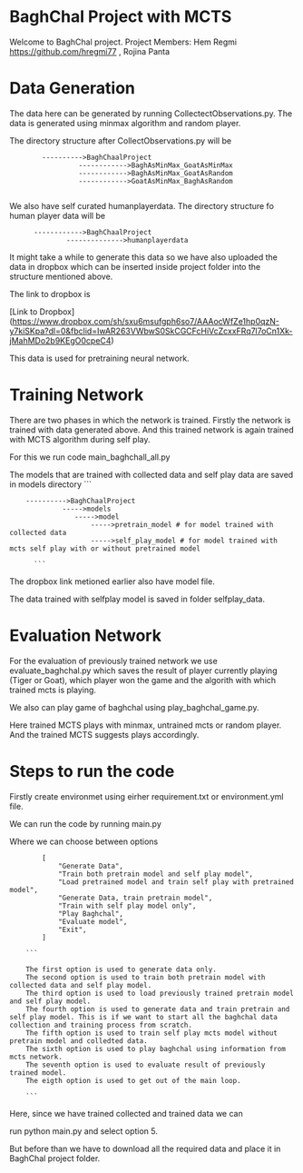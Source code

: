 # BaghChal Project with MCTS

Welcome to BaghChal project. Project Members: Hem Regmi https://github.com/hregmi77 , Rojina Panta

# Data Generation

The data here can be generated by running CollectectObservations.py.
The data is generated using minmax algorithm and random player.

The directory structure after CollectObservations.py will be

```
        ---------->BaghChaalProject
                 ------------>BaghAsMinMax_GoatAsMinMax
                 ------------>BaghAsMinMax_GoatAsRandom
                 ------------>GoatAsMinMax_BaghAsRandom
 
 ```

We also have self curated humanplayerdata. The directory structure fo human player data will be 
  ```      
        ------------>BaghChaalProject
                -------------->humanplayerdata
   ```
   
It might take a while to generate this data so we have also uploaded the data in dropbox which can be inserted inside project folder into the structure mentioned above.

The link to dropbox is 

[Link to Dropbox] (https://www.dropbox.com/sh/sxu6msufgph6so7/AAAocWfZe1hp0qzN-y7kiSKpa?dl=0&fbclid=IwAR263VWbwS0SkCGCFcHiVcZcxxFRq7l7oCn1Xk-jMahMDo2b9KEgO0cpeC4)

This data is used for pretraining neural network.

# Training Network

There are two phases in which the network is trained.
Firstly the network is trained with data generated above.
And this trained network is again trained with MCTS algorithm during self play.

For this we run code main_baghchall_all.py

The models that are trained with collected data and self play data are saved in models directory
        ```
        
        
        ---------->BaghChaalProject
                 ----->models
                    ----->model
                        ----->pretrain_model # for model trained with collected data
                        ----->self_play_model # for model trained with mcts self play with or without pretrained model
                        
          ```
                        
The dropbox link metioned earlier also have model file.

The data trained with selfplay model is saved in folder selfplay_data.


# Evaluation Network

For the evaluation of previously trained network we use evaluate_baghchal.py which saves the result of player currently playing (Tiger or Goat), which player won the game and the algorith with which trained mcts is playing. 

We also can play game of baghchal using play_baghchal_game.py.

Here trained MCTS plays with minmax, untrained mcts or random player. And the trained MCTS suggests plays accordingly.

                      
# Steps to run the code

Firstly create environmet using eirher requirement.txt or environment.yml file.

We can run the code by running main.py

Where we can choose between options

```
        [
            "Generate Data",
            "Train both pretrain model and self play model",
            "Load pretrained model and train self play with pretrained model",
            "Generate Data, train pretrain model",
            "Train with self play model only",
            "Play Baghchal",
            "Evaluate model",
            "Exit",
        ]
```
        
        ```
        
        The first option is used to generate data only.
        The second option is used to train both pretrain model with collected data and self play model.
        The third option is used to load previously trained pretrain model and self play model.
        The fourth option is used to generate data and train pretrain and self play model. This is if we want to start all the baghchal data collection and training process from scratch.
        The fifth option is used to train self play mcts model without pretrain model and colledted data.
        The sixth option is used to play baghchal using information from mcts network.
        The seventh option is used to evaluate result of previously trained model.
        The eigth option is used to get out of the main loop.
        
        ```

Here, since we have trained collected and trained data we can

run python main.py and select option 5.

But before than we have to download all the required data and place it in BaghChal project folder.
